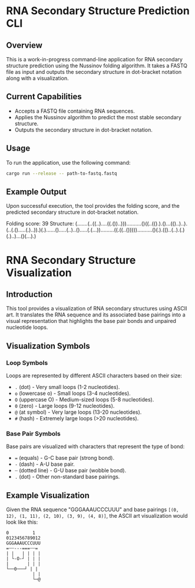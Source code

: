 # RNA Secondary Structure Prediction CLI

## Overview

This is a work-in-progress command-line application for RNA secondary structure prediction using the Nussinov folding algorithm. It takes a FASTQ file as input and outputs the secondary structure in dot-bracket notation along with a visualization.

## Current Capabilities

- Accepts a FASTQ file containing RNA sequences.
- Applies the Nussinov algorithm to predict the most stable secondary structure.
- Outputs the secondary structure in dot-bracket notation.

## Usage

To run the application, use the following command:

```bash
cargo run --release -- path-to-fastq.fastq
```



## Example Output

Upon successful execution, the tool provides the folding score, and the predicted secondary structure in dot-bracket notation.

Folding score: 39
Structure: (.......(..((..)....((.())..)))..........()((..(().).()...(()..)..).(..(.().....(.)..)).)(.)......().....(..)..().....(.(...)).........((.((..()))))..........()(.).(()..(..).(.)(.)..)...()(...).)


# RNA Secondary Structure Visualization

## Introduction

This tool provides a visualization of RNA secondary structures using ASCII art. It translates the RNA sequence and its associated base pairings into a visual representation that highlights the base pair bonds and unpaired nucleotide loops.

## Visualization Symbols

### Loop Symbols

Loops are represented by different ASCII characters based on their size:

- `.` (dot) - Very small loops (1-2 nucleotides).
- `o` (lowercase o) - Small loops (3-4 nucleotides).
- `O` (uppercase O) - Medium-sized loops (5-8 nucleotides).
- `0` (zero) - Large loops (9-12 nucleotides).
- `@` (at symbol) - Very large loops (13-20 nucleotides).
- `#` (hash) - Extremely large loops (>20 nucleotides).

### Base Pair Symbols

Base pairs are visualized with characters that represent the type of bond:

- `=` (equals) - G-C base pair (strong bond).
- `-` (dash) - A-U base pair.
- `┄` (dotted line) - G-U base pair (wobble bond).
- `.` (dot) - Other non-standard base pairings.

## Example Visualization

Given the RNA sequence "GGGAAAUCCCUUU" and base pairings `[(0, 12), (1, 11), (2, 10), (3, 9), (4, 8)]`, the ASCII art visualization would look like this:

```plaintext
0         1
0123456789012
GGGAAAUCCCUUU
=┄┄---===┄┄=
| |   | | | |
| └-O-┘ | | |
|       | | |
└──0───┘ | |
          | |
          └─@
